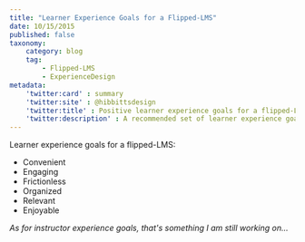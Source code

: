 ```yaml
---
title: "Learner Experience Goals for a Flipped-LMS"
date: 10/15/2015
published: false
taxonomy:
    category: blog
    tag:
        - Flipped-LMS
        - ExperienceDesign
metadata:
    'twitter:card' : summary
    'twitter:site' : @hibbittsdesign
    'twitter:title' : Positive learner experience goals for a flipped-LMS
    'twitter:description' : A recommended set of learner experience goals for a flipped-LMS.
---
```


Learner experience goals for a flipped-LMS:
* Convenient
* Engaging
* Frictionless
* Organized
* Relevant
* Enjoyable

_As for instructor experience goals, that's something I am still working on..._
